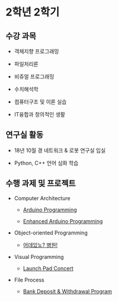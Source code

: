 # 2학년 2학기

## 수강 과목
- 객체지향 프로그래밍

- 파일처리론

- 비쥬얼 프로그래밍

- 수치해석학

- 컴퓨터구조 및 이론 실습

- IT융합과 창의적인 생활

## 연구실 활동

- 18년 10월 경 네트워크 & 로봇 연구실 입실

- Python, C++ 언어 심화 학습


## 수행 과제 및 프로젝트
- Computer Architecture

  - [Arduino Programming](https://github.com/yongjjang/Portfolio/tree/master/2rd%20year%202nd%20semester/Computer%20Architecture/Arduino%20Programming)
  
  - [Enhanced Arduino Programming](https://github.com/yongjjang/Portfolio/tree/master/2rd%20year%202nd%20semester/Computer%20Architecture/Enhanced%20Arduino%20Programming)
- Object-oriented Programming
  - [어데있노? 병원!](https://github.com/yongjjang/Portfolio/tree/master/2rd%20year%202nd%20semester/Object-Oriented%20Programming)
- Visual Programming
  - [Launch Pad Concert](https://github.com/yongjjang/Portfolio/tree/master/2rd%20year%202nd%20semester/Visual%20Programming)
- File Process
  - [Bank Deposit & Withdrawal Program](https://github.com/yongjjang/Portfolio/tree/master/2rd%20year%202nd%20semester/File%20Processing%20Theory)
